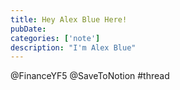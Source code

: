 ```yaml
---
title: Hey Alex Blue Here!
pubDate: 
categories: ['note']
description: "I'm Alex Blue"
---
```


@FinanceYF5 @SaveToNotion  #thread